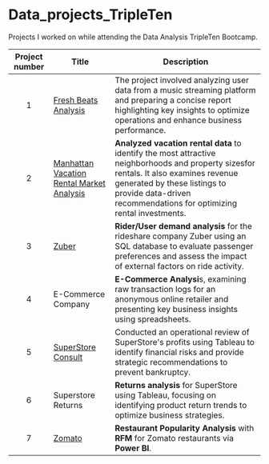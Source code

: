 # Data_projects_TripleTen

Projects I worked on while attending the Data Analysis TripleTen Bootcamp.


| Project number | Title | Description |
| :-----------: | ----------- |----------- |
| 1 | [Fresh Beats Analysis](https://github.com/Janna-Gomez/Data_projects_TripleTen/tree/main/Fresh%20Beats)| The project involved analyzing user data from a music streaming platform and preparing a concise report highlighting key insights to optimize operations and enhance business performance.|
| 2 | [ Manhattan Vacation Rental Market Analysis](Manhattan%20Vacation%20Rentals.md)| **Analyzed vacation rental data** to identify the most attractive neighborhoods and property sizesfor rentals. It also examines revenue generated by these listings to provide data-driven recommendations for optimizing rental investments. |
| 3 | [Zuber](https://github.com/Janna-Gomez/Data_projects_TripleTen/blob/main/Zuber)| **Rider/User demand analysis** for the rideshare company Zuber using an SQL database to evaluate passenger preferences and assess the impact of external factors on ride activity. |
| 4 | E-Commerce Company | **E-Commerce Analysi**s, examining raw transaction logs for an anonymous online retailer and presenting key business insights using spreadsheets.|
| 5 | [SuperStore Consult](https://github.com/Janna-Gomez/Data_projects_TripleTen/tree/main/SuperStore%20Consult)| Conducted an operational review of SuperStore's profits using Tableau to identify financial risks and provide strategic recommendations to prevent bankruptcy. |
| 6 | Superstore Returns | **Returns analysis** for SuperStore using Tableau, focusing on identifying product return trends to optimize business strategies. |
| 7 | [Zomato](https://github.com/Janna-Gomez/Data_projects_TripleTen/blob/main/Zomato) | **Restaurant Popularity Analysis** with **RFM** for Zomato restaurants via **Power BI**. |




